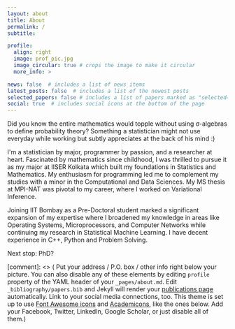 ```yaml
---
layout: about
title: About
permalink: /
subtitle: 

profile:
  align: right
  image: prof_pic.jpg
  image_circular: true # crops the image to make it circular
  more_info: >

news: false  # includes a list of news items
latest_posts: false  # includes a list of the newest posts
selected_papers: false # includes a list of papers marked as "selected={true}"
social: true  # includes social icons at the bottom of the page
---
```


Did you know the entire mathematics would topple without using σ-algebras to define probability theory? Something a statistician might not use everyday while working but subtly appreciates at the back of his mind :)

I'm a statistician by major, programmer by passion, and a researcher at heart. Fascinated by mathematics since childhood, I was thrilled to pursue it as my major at IISER Kolkata which built my foundations in Statistics and Mathematics. My enthusiasm for programming led me to complement my studies with a minor in the Computational and Data Sciences. My MS thesis at MPI-NAT was pivotal to my career, where I worked on Variational Inference.

Joining IIT Bombay as a Pre-Doctoral student marked a significant expansion of my expertise where I broadened my knowledge in areas like Operating Systems, Microprocessors, and Computer Networks while continuing my research in Statistical Machine Learning. I have decent experience in C++, Python and Problem Solving. 

Next stop: PhD?

[comment]: <> ( Put your address / P.O. box / other info right below your picture. You can also disable any of these elements by editing `profile` property of the YAML header of your `_pages/about.md`. Edit `_bibliography/papers.bib` and Jekyll will render your [publications page](/al-folio/publications/) automatically. Link to your social media connections, too. This theme is set up to use [Font Awesome icons](http://fortawesome.github.io/Font-Awesome/) and [Academicons](https://jpswalsh.github.io/academicons/), like the ones below. Add your Facebook, Twitter, LinkedIn, Google Scholar, or just disable all of them.)
